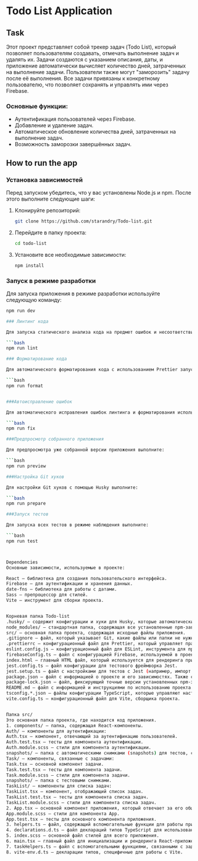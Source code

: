 # Todo List Application

## Task

Этот проект представляет собой трекер задач (Todo List), который позволяет пользователям создавать, отмечать выполнение задач и удалять их. Задачи создаются с указанием описания, даты, и приложение автоматически вычисляет количество дней, затраченных на выполнение задачи. Пользователи также могут "заморозить" задачу после её выполнения. Все задачи привязаны к конкретному пользователю, что позволяет сохранять и управлять ими через Firebase.

### Основные функции:

-   Аутентификация пользователей через Firebase.
-   Добавление и удаление задач.
-   Автоматическое обновление количества дней, затраченных на выполнение задач.
-   Возможность заморозки завершённых задач.

## How to run the app

### Установка зависимостей

Перед запуском убедитесь, что у вас установлены Node.js и npm. После этого выполните следующие шаги:

1. Клонируйте репозиторий:
    ```bash
    git clone https://github.com/starandry/Todo-list.git
    ```
2. Перейдите в папку проекта:
    ```bash
    cd todo-list
    ```
3. Установите все необходимые зависимости:
    ```bash
    npm install
    ```

### Запуск в режиме разработки

Для запуска приложения в режиме разработки используйте следующую команду:

````bash
npm run dev

### Линтинг кода

Для запуска статического анализа кода на предмет ошибок и несоответствий используйте следующую команду:

```bash
npm run lint

### Форматирование кода

Для автоматического форматирования кода с использованием Prettier запустите:

```bash
npm run format


###Автоисправление ошибок

Для автоматического исправления ошибок линтинга и форматирования используйте:

```bash
npm run fix

###Предпросмотр собранного приложения

Для предпросмотра уже собранной версии приложения выполните:

```bash
npm run preview

###Настройка Git хуков

Для настройки Git хуков с помощью Husky выполните:

```bash
npm run prepare

###Запуск тестов

Для запуска всех тестов в режиме наблюдения выполните:

```bash
npm run test



Dependencies
Основные зависимости, используемые в проекте:

React — библиотека для создания пользовательского интерфейса.
Firebase — для аутентификации и хранения данных.
date-fns — библиотека для работы с датами.
Sass — препроцессор для стилей.
Vite — инструмент для сборки проекта.


Корневая папка Todo-list
.husky/ — содержит конфигурации и хуки для Husky, которые автоматически выполняются перед коммитами (например, для проверки кода или запуска тестов).
node_modules/ — стандартная папка, содержащая все установленные npm-зависимости проекта. Этот каталог автоматически создаётся при установке пакетов с помощью команды npm install.
src/ — основная папка проекта, содержащая исходные файлы приложения.
.gitignore — файл, который указывает Git, какие файлы или папки не нужно отслеживать (например, node_modules или файлы сборки).
.prettierrc — конфигурационный файл для Prettier, который управляет правилами форматирования кода.
eslint.config.js — конфигурационный файл для ESLint, инструмента для проверки стиля кода.
firebaseConfig.ts — файл с конфигурацией Firebase, используемой в проекте для аутентификации и работы с базой данных.
index.html — главный HTML файл, который используется для рендеринга приложения.
jest.config.ts — файл конфигурации для тестового фреймворка Jest.
jest.setup.ts — файл с настройками для тестов с Jest (например, импорт библиотек или глобальных переменных).
package.json — файл с информацией о проекте и его зависимостях. Также содержит скрипты для запуска задач (сборка, тесты, линтинг и т.д.).
package-lock.json — файл, фиксирующий точные версии установленных npm-зависимостей.
README.md — файл с информацией и инструкциями по использованию проекта.
tsconfig.*.json — файлы конфигурации TypeScript, которые управляют настройками компиляции для различных частей проекта (app, node).
vite.config.ts — конфигурационный файл для Vite, сборщика проекта.


Папка src/
Это основная папка проекта, где находится код приложения.
1. components/ — папка, содержащая React-компоненты.
Auth/ — компоненты для аутентификации:
Auth.tsx — компонент, отвечающий за аутентификацию пользователей.
Auth.test.tsx — тесты для компонента аутентификации.
Auth.module.scss — стили для компонента аутентификации.
snapshots/ — папка с автоматическими снимками (snapshots) для тестов, созданными Jest.
Task/ — компоненты, связанные с задачами:
Task.tsx — основной компонент задачи.
Task.test.tsx — тесты для компонента задачи.
Task.module.scss — стили для компонента задачи.
snapshots/ — папка с тестовыми снимками.
TaskList/ — компоненты для списка задач:
TaskList.tsx — компонент, отображающий список задач.
TaskList.test.tsx — тесты для компонента списка задач.
TaskList.module.scss — стили для компонента списка задач.
2. App.tsx — основной компонент приложения, который отвечает за его общую логику.
App.module.scss — стили для компонента App.
App.test.tsx — тесты для основного компонента приложения.
3. helpers.ts — файл, содержащий вспомогательные функции для работы приложения.
4. declarations.d.ts — файл деклараций типов TypeScript для использования в проекте.
5. index.scss — основной файл стилей для всего приложения.
6. main.tsx — главный файл для инициализации и рендеринга React-приложения.
7. taskHelpers.ts — файл с вспомогательными функциями, связанными с задачами.
8. vite-env.d.ts — декларации типов, специфичные для работы с Vite.
````

